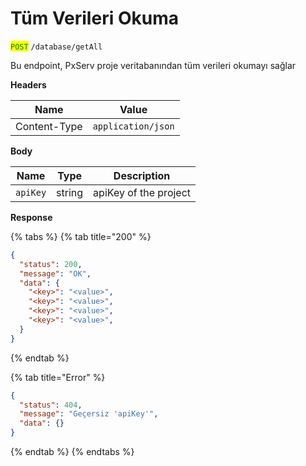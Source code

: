 # Tüm Verileri Okuma

<mark style="color:green;">`POST`</mark> `/database/getAll`

Bu endpoint, PxServ proje veritabanından tüm verileri okumayı sağlar

**Headers**

| Name         | Value              |
| ------------ | ------------------ |
| Content-Type | `application/json` |

**Body**

| Name     | Type   | Description           |
| -------- | ------ | --------------------- |
| `apiKey` | string | apiKey of the project |

**Response**

{% tabs %}
{% tab title="200" %}
```json
{
  "status": 200,
  "message": "OK",
  "data": {
    "<key>": "<value>",
    "<key>": "<value>",
    "<key>": "<value>",
    "<key>": "<value>",
  }
}
```
{% endtab %}

{% tab title="Error" %}
```json
{
  "status": 404,
  "message": "Geçersiz 'apiKey'",
  "data": {}
}
```
{% endtab %}
{% endtabs %}
